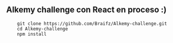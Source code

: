 ## Alkemy challenge con React en proceso :)

```
    git clone https://github.com/Braifz/Alkemy-challenge.git
    cd Alkemy-challenge
    npm install
```
